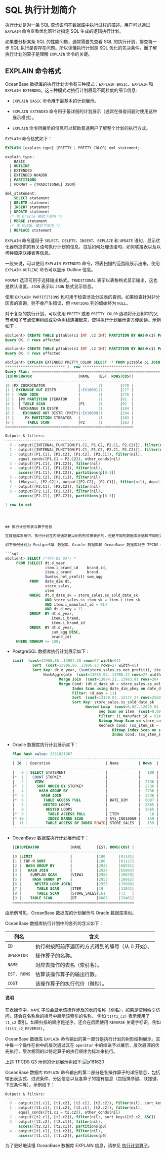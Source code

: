 # SQL 执行计划简介

执行计划是对一条 SQL 查询语句在数据库中执行过程的描述。用户可以通过 `EXPLAIN` 命令查看优化器针对指定 SQL 生成的逻辑执行计划。

如果要分析某条 SQL 的性能问题，通常需要先查看 SQL 的执行计划，排查每一步 SQL 执行是否存在问题。所以读懂执行计划是 SQL 优化的先决条件，而了解执行计划的算子是理解 `EXPLAIN` 命令的关键。

## EXPLAIN 命令格式

OceanBase 数据库的执行计划命令有三种模式：`EXPLAIN BASIC`、`EXPLAIN` 和 `EXPLAIN EXTENDED`。这三种模式对执行计划展现不同粒度的细节信息:

* `EXPLAIN BASIC` 命令用于最基本的计划展示。

* `EXPLAIN EXTENDED` 命令用于最详细的计划展示（通常在排查问题时使用这种展示模式）。

* `EXPLAIN` 命令所展示的信息可以帮助普通用户了解整个计划的执行方式。

`EXPLAIN` 命令格式如下：​​

```sql
EXPLAIN [explain_type] [PRETTY | PRETTY_COLOR] dml_statement;

explain_type：
    BASIC 
  | OUTLINE
  | EXTENDED
  | EXTENDED_NOADDR
  | PARTITIONS 
  | FORMAT = {TRADITIONAL| JSON}

dml_statement:
    SELECT statement 
  | DELETE statement 
  | INSERT statement 
  | UPDATE statement 
  /* 仅 Oracle 模式下支持 */
  | MERGE statement
  /* 仅 MySQL 模式下支持 */
  | REPLACE statement 
```

`EXPLAIN` 命令适用于 `SELECT`、`DELETE`、`INSERT`、`REPLACE` 和 `UPDATE` 语句，显示优化器所提供的有关语句执行计划的信息，包括如何处理该语句，如何联接表以及以何种顺序联接表等信息。

一般来说，可以使用 `EXPLAIN EXTENDED` 命令，将表扫描的范围段展示出来。使用 `EXPLAIN OUTLINE` 命令可以显示 Outline 信息。

`FORMAT` 选项可用于选择输出格式。`TRADITIONAL` 表示以表格格式显示输出，这也是默认设置。`JSON` 表示以 `JSON` 格式显示信息。

使用 `EXPLAIN PARTITITIONS` 也可用于检查涉及分区表的查询。如果检查针对非分区表的查询，则不会产生错误，但 `PARTIONS` 列的值始终为 `NULL`。

对于复杂的执行计划，可以使用 `PRETTY` 或者 `PRETTY_COLOR` 选项将计划树中的父节点和子节点使用树线或彩色树线连接起来，使得执行计划展示更方便阅读。示例如下：

```sql
obclient> CREATE TABLE p1table(c1 INT ,c2 INT) PARTITION BY HASH(c1) PARTITIONS 2;
Query OK, 0 rows affected

obclient> CREATE TABLE p2table(c1 INT ,c2 INT) PARTITION BY HASH(c1) PARTITIONS 4;
Query OK, 0 rows affected

obclient> EXPLAIN EXTENDED PRETTY_COLOR SELECT  * FROM p1table p1 JOIN p2table p2 ON p1.c1=p2.c2；
*************************** 1. row ***************************
Query Plan: ==========================================================
|ID|OPERATOR                     |NAME    |EST. ROWS|COST|
----------------------------------------------------------
|0 |PX COORDINATOR               |        |1        |278 |
|1 | EXCHANGE OUT DISTR          |:EX10001|1        |277 |
|2 |  HASH JOIN                  |        |1        |276 |
|3 |  ├PX PARTITION ITERATOR     |        |1        |92  |
|4 |  │ TABLE SCAN               |P1      |1        |92  |
|5 |  └EXCHANGE IN DISTR         |        |1        |184 |
|6 |    EXCHANGE OUT DISTR (PKEY)|:EX10000|1        |184 |
|7 |     PX PARTITION ITERATOR   |        |1        |183 |
|8 |      TABLE SCAN             |P2      |1        |183 |
==========================================================

Outputs & filters:
-------------------------------------
  0 - output([INTERNAL_FUNCTION(P1.C1, P1.C2, P2.C1, P2.C2)]), filter(nil)
  1 - output([INTERNAL_FUNCTION(P1.C1, P1.C2, P2.C1, P2.C2)]), filter(nil), dop=1
  2 - output([P1.C1], [P2.C2], [P1.C2], [P2.C1]), filter(nil),
      equal_conds([P1.C1 = P2.C2]), other_conds(nil)
  3 - output([P1.C1], [P1.C2]), filter(nil)
  4 - output([P1.C1], [P1.C2]), filter(nil),
      access([P1.C1], [P1.C2]), partitions(p[0-1])
  5 - output([P2.C2], [P2.C1]), filter(nil)
  6 - (#keys=1, [P2.C2]), output([P2.C2], [P2.C1]), filter(nil), dop=1
  7 - output([P2.C1], [P2.C2]), filter(nil)
  8 - output([P2.C1], [P2.C2]), filter(nil),
      access([P2.C1], [P2.C2]), partitions(p[0-3])

1 row in set 



 
## 执行计划形状与算子信息 

在数据库系统中，执行计划在内部通常是以树的形式来表示的，但是不同的数据库会选择不同的方式展示给用户。

如下示例分别为 PostgreSQL 数据库、Oracle 数据库和 OceanBase 数据库对于 TPCDS Q3 的计划展示。

```sql
obclient> SELECT /*TPC-DS Q3*/ * 
     FROM (SELECT dt.d_year, 
                  item.i_brand_id    brand_id, 
                  item.i_brand       brand, 
                  Sum(ss_net_profit) sum_agg 
           FROM   date_dim dt, 
                  store_sales, 
                  item 
           WHERE  dt.d_date_sk = store_sales.ss_sold_date_sk 
                  AND store_sales.ss_item_sk = item.i_item_sk 
                  AND item.i_manufact_id = 914 
                  AND dt.d_moy = 11 
           GROUP  BY dt.d_year, 
                     item.i_brand, 
                     item.i_brand_id 
           ORDER  BY dt.d_year, 
                     sum_agg DESC, 
                     brand_id) 
     WHERE ROWNUM <= 100; 
```

* PostgreSQL 数据库执行计划展示如下：

  ```sql
  Limit  (cost=13986.86..13987.20 rows=27 width=91)
           Sort  (cost=13986.86..13986.93 rows=27 width=65)
           Sort Key: dt.d_year, (sum(store_sales.ss_net_profit)), item.i_brand_id
                HashAggregate  (cost=13985.95..13986.22 rows=27 width=65)
                       Merge Join  (cost=13884.21..13983.91 rows=204 width=65)
                       Merge Cond: (dt.d_date_sk = store_sales.ss_sold_date_sk)
                             Index Scan using date_dim_pkey on date_dim dt  (cost=0.00..3494.62 rows=6080 width=8)
                             Filter: (d_moy = 11)
                             Sort  (cost=12170.87..12177.27 rows=2560 width=65)
                             Sort Key: store_sales.ss_sold_date_sk
                                   Nested Loop  (cost=6.02..12025.94 rows=2560 width=65)
                                         Seq Scan on item  (cost=0.00..1455.00 rows=16 width=59)
                                         Filter: (i_manufact_id = 914)
                                         Bitmap Heap Scan on store_sales  (cost=6.02..658.94 rows=174 width=14)
                                         Recheck Cond: (ss_item_sk = item.i_item_sk)
                                               Bitmap Index Scan on store_sales_pkey  (cost=0.00..5.97 rows=174 width=0)
                                               Index Cond: (ss_item_sk = item.i_item_sk)
  ```

* Oracle 数据库执行计划展示如下：

  ```sql
  Plan hash value: 2331821367
  --------------------------------------------------------------------------------------------------
  | Id  | Operation                         | Name         | Rows  | Bytes | Cost (%CPU)| Time     |
  --------------------------------------------------------------------------------------------------
  |   0 | SELECT STATEMENT                  |              |   100 |  9100 |  3688   (1)| 00:00:01 |
  |*  1 |  COUNT STOPKEY                    |              |       |       |            |          |
  |   2 |   VIEW                            |              |  2736 |   243K|  3688   (1)| 00:00:01 |
  |*  3 |    SORT ORDER BY STOPKEY          |              |  2736 |   256K|  3688   (1)| 00:00:01 |
  |   4 |     HASH GROUP BY                 |              |  2736 |   256K|  3688   (1)| 00:00:01 |
  |*  5 |      HASH JOIN                    |              |  2736 |   256K|  3686   (1)| 00:00:01 |
  |*  6 |       TABLE ACCESS FULL           | DATE_DIM     |  6087 | 79131 |   376   (1)| 00:00:01 |
  |   7 |       NESTED LOOPS                |              |  2865 |   232K|  3310   (1)| 00:00:01 |
  |   8 |        NESTED LOOPS               |              |  2865 |   232K|  3310   (1)| 00:00:01 |
  |*  9 |         TABLE ACCESS FULL         | ITEM         |    18 |  1188 |   375   (0)| 00:00:01 |
  |* 10 |         INDEX RANGE SCAN          | SYS_C0010069 |   159 |       |     2   (0)| 00:00:01 |
  |  11 |        TABLE ACCESS BY INDEX ROWID| STORE_SALES  |   159 |  2703 |   163   (0)| 00:00:01 |
  --------------------------------------------------------------------------------------------------
  ```

* OceanBase 数据库执行计划展示如下：

  ```sql
  |ID|OPERATOR              |NAME       |EST. ROWS|COST |
  -------------------------------------------------------
  |0 |LIMIT                 |           |100      |81141|
  |1 | TOP-N SORT           |           |100      |81127|
  |2 |  HASH GROUP BY       |           |2924     |68551|
  |3 |   HASH JOIN          |           |2924     |65004|
  |4 |    SUBPLAN SCAN      |VIEW1      |2953     |19070|
  |5 |     HASH GROUP BY    |           |2953     |18662|
  |6 |      NESTED-LOOP JOIN|           |2953     |15080|
  |7 |       TABLE SCAN     |ITEM       |19       |11841|
  |8 |       TABLE SCAN     |STORE_SALES|161      |73   |
  |9 |    TABLE SCAN        |DT         |6088     |29401|
  =======================================================
  ```

由示例可见，OceanBase 数据库的计划展示与 Oracle 数据库类似。

OceanBase 数据库执行计划中的各列的含义如下：

|     列名      |             含义             |
|-------------|----------------------------|
| `ID`        | 执行树按照前序遍历的方式得到的编号（从 0 开始）。 |
| `OPERATOR`  | 操作算子的名称。                   |
| `NAME`      | 对应表操作的表名（索引名）。             |
| `EST. ROWS` | 估算该操作算子的输出行数。              |
| `COST`      | 该操作算子的执行代价（微秒）。            |

  <main id="notice" type='explain'>
    <h4>说明</h4>
    <p>在表操作中，<code>NAME</code> 字段会显示该操作涉及的表的名称（别名），如果是使用索引访问，还会在名称后的括号中展示该索引的名称， 例如 <code>t1(t1_c2)</code> 表示使用了 <code>t1_c2</code> 索引。如果扫描的顺序是逆序，还会在后面使用 <code>REVERSE</code> 关键字标识，例如 <code>t1(t1_c2,REVERSE)</code>。</p>
  </main>

OceanBase 数据库 `EXPLAIN` 命令输出的第一部分是执行计划的树形结构展示。其中每一个操作在树中的层次通过其在 `operator` 中的缩进予以展示，层次最深的优先执行，层次相同的以特定算子的执行顺序为标准来执行。

上述 TPCDS Q3 示例的计划展示树如下:![p181620](https://obbusiness-private.oss-cn-shanghai.aliyuncs.com/doc/img/observer/V4.0.0/sql-execution-plan-1.png)

OceanBase 数据库 `EXPLAIN` 命令输出的第二部分是各操作算子的详细信息，包括输出表达式、过滤条件、分区信息以及各算子的独有信息（包括排序键、联接键、下压条件等）。示例如下：

```sql
Outputs & filters:
-------------------------------------
  0 - output([t1.c1], [t1.c2], [t2.c1], [t2.c2]), filter(nil), sort_keys([t1.c1, ASC], [t1.c2, ASC]), prefix_pos(1)
  1 - output([t1.c1], [t1.c2], [t2.c1], [t2.c2]), filter(nil),
      equal_conds([t1.c1 = t2.c2]), other_conds(nil)
  2 - output([t2.c1], [t2.c2]), filter(nil), sort_keys([t2.c2, ASC])
  3 - output([t2.c2], [t2.c1]), filter(nil),
      access([t2.c2], [t2.c1]), partitions(p0)
  4 - output([t1.c1], [t1.c2]), filter(nil),
      access([t1.c1], [t1.c2]), partitions(p0)
```

为了更好地读懂 OceanBase 数据库 EXPLAIN 信息，请参见 [执行计划算子](200.execution-plan-operator/100.table-scan.md)。
